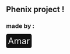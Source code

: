 <h2>Phenix project !</h2>
<h3>made by : </h3>

   <a style='text-decoration:none;color:#eee;background-color:#111;padding:5px; border-radius:5px;font-size:24px' href="https://github.com/Amar-Dev1">Amar</a>